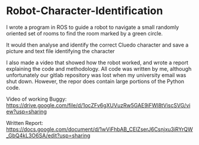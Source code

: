 # Robot-Character-Identification


I wrote a program in ROS to guide a robot to navigate a small randomly oriented set of rooms to find the room marked by a green circle.   

It would then analyse and identify the correct Cluedo character and save a picture and text file identifying the character  

I also made a video that showed how the robot worked, and wrote a report explaining the code and methodology. All code was written by me, although unfortunately our gitlab repository was lost when my university email was shut down. However, the repor does contain large portions of the Python code.  


Video of working Buggy:  
https://drive.google.com/file/d/1ocZFv6gXUVuzRw5GAE9iFWl8tViscSVG/view?usp=sharing  

Written Report:  
https://docs.google.com/document/d/1wViFhbAB_CElZserJ6Csnjxu3iRYrQW_GbQ4kL3O6SA/edit?usp=sharing 
